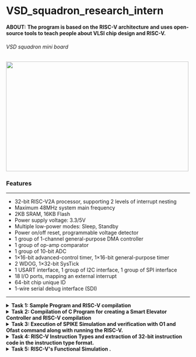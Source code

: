 # VSD_squadron_research_intern
**ABOUT:** **The program is based on the RISC-V architecture and uses open-source tools to teach people about VLSI chip design and RISC-V.**

###### VSD squadron mini board

<img align="center" width="500" height="300" src="https://github.com/sakthispgs/VSDsquadronmini_intern/assets/157115078/eb05f13c-0acb-4d20-b5cd-9c287286f0ac">


### Features
___

+ 32-bit RISC-V2A processor, supporting 2 levels of interrupt nesting
+ Maximum 48MHz system main frequency
+ 2KB SRAM, 16KB Flash
+ Power supply voltage: 3.3/5V
+ Multiple low-power modes: Sleep, Standby
+ Power on/off reset, programmable voltage detector
+ 1 group of 1-channel general-purpose DMA controller
+ 1 group of op-amp comparator
+ 1 group of 10-bit ADC
+ 1×16-bit advanced-control timer, 1×16-bit general-purpose timer
+ 2 WDOG, 1×32-bit SysTick
+ 1 USART interface, 1 group of I2C interface, 1 group of SPI interface
+ 18 I/O ports, mapping an external interrupt
+ 64-bit chip unique ID
+ 1-wire serial debug interface (SDI)
---
<details>
  <summary><b>
    Task 1: Sample Program and RISC-V compilation
</b></summary>
  
__The task 1 consist of some of the basic installation operation of the necessary tools such as Ubuntu on VMBox, Visual C++. Then we have to write a sample C code and analysing RISC asssemby code for the sample C code.__
___
+ Writing a C code to count sum of numbers from 1 to n using Leafpad as shown below.

![sample C program on Leafpad](https://github.com/sakthispgs/VSDsquadronmini_intern/assets/157115078/1a3edd12-338c-4ba9-9af9-a55d7460c0c1)
---

 #### Running above program in RISC-V Simulator
+ Command for Compiling the Code using RISCV Compiler.
```
$ riscv64-unknown-elf-gcc -O1 -mabi=lp64 -march=rv64i -o filename.o filename.c
$ ls -ltr filename.o
```

![RISC-V based simulation](https://github.com/sakthispgs/VSDsquadronmini_intern/assets/157115078/e43f4690-3310-4e73-8f4f-4a27d3f25827)

---
+ Assembly code for C program
```
$ riscv64-unknown-elf-objdump -d filename.o 
$ riscv64-unknown-elf-objdump -d filename.o | less
```

![Assembly code for C](https://github.com/sakthispgs/VSDsquadronmini_intern/assets/157115078/c36ebd0c-0b25-4037-97e6-ad018414bb42)

---

+ Assembly code for Ofast command
```
$ riscv64-unknown-elf-gcc -Ofast -mabi=lp64 -march=rv64i -o filename.o filename.c
$ riscv64-unknown-elf-objdump -d filename.o | less 
```
![Assembly code for Ofast command](https://github.com/sakthispgs/VSDsquadronmini_intern/assets/157115078/cdea39c3-8202-4fe5-985e-a7c7fcd53955)

---

**END OF TASK-1**

---
</details>

<details>
  <summary><b>Task 2: Compilation of C Program for creating a Smart Elevator Controller and RISC-V compilation</b></summary>

  + __The task 2 involves writing a C Program for creating a Smart Elevator Controller and we have to analyze RISC-V asssemby code for the above C code.__

#### Objective:
The C code must implement a simple smart elevator controller, designed to handle basic elevator operations including floor requests, movement, and stopping at requested floors. This system simulates how a real-world elevator might function, focusing on simplicity and fundamental concepts.

#### Detailed Operation:
1.Initialization:
The elevator starts at floor 0.
An array of boolean values (requests) is used to keep track of which floors have been requested.

2.User Interaction:
The user is continuously prompted to enter a floor number to request.
Valid floor numbers (within the range 0 to 9) are accepted and recorded as requests.
Entering -1 exits the program.

3.Request Handling:
The request_floor function marks a floor as requested.
The move_elevator function processes these requests, moving the elevator to the appropriate floor and changing direction as needed.

4.Simulation of Movement:
The elevator checks for the nearest requested floor in the current direction.
It moves to that floor, stops, and clears the request.
If no requests are pending in the current direction, it changes direction and continues checking for requests.

---

+ The C code for a Smart Elevator Controller can be elaborated as further:
```
#include <stdio.h>
#include <stdbool.h>

#define MAX_FLOORS 10

void request_floor(int floor);
void move_elevator();
void stop_elevator(int floor);

int current_floor = 0;
bool requests[MAX_FLOORS] = { false };
bool moving_up = true;

int main() {
    int floor_request;

    while (1) {
        printf("Enter the floor number to request (0-%d) or -1 to exit: ", MAX_FLOORS - 1);
        scanf("%d", &floor_request);

        if (floor_request == -1) {
            break;
        } else if (floor_request >= 0 && floor_request < MAX_FLOORS) {
            request_floor(floor_request);
        } else {
            printf("Invalid floor number. Please try again.\n");
        }

        move_elevator();
    }

    return 0;
}

void request_floor(int floor) {
    requests[floor] = true;
    printf("Floor %d requested.\n", floor);
}

void move_elevator() {
    if (moving_up) {
        for (int i = current_floor + 1; i < MAX_FLOORS; i++) {
            if (requests[i]) {
                current_floor = i;
                requests[i] = false;
                stop_elevator(i);
                return;
            }
        }
        moving_up = false;  
    }

    if (!moving_up) {
        for (int i = current_floor - 1; i >= 0; i--) {
            if (requests[i]) {
                current_floor = i;
                requests[i] = false;
                stop_elevator(i);
                return;
            }
        }
        moving_up = true;  
    }
}

void stop_elevator(int floor) {
    printf("Stopping at floor %d.\n", floor);
}
```

---

+ Output for the above C program can be displayed as:
  
![Screenshot 2024-06-25 105635](https://github.com/sakthispgs/VSDsquadronmini_intern/assets/157115078/a2c93947-3765-403e-8a8c-57eb5fbcbca4)

---

#### __Detailed Steps of the Example:__
+ First Input: User requests floor 5.  
  Output: "Floor 5 requested."  
  Output: "Stopping at floor 5."
+ Second Input: User requests floor 2.   
  Output: "Floor 2 requested."  
  Output: "Stopping at floor 2."
+ Exit: User inputs -1 to exit.  
  Program terminates.
---

#### __Code Behavior:__

+ The elevator starts at floor 0.
+ The elevator handles requests sequentially, moving to the next requested floor in the direction it is currently moving.
+ When no further requests are in the current direction, it changes direction and checks for requests in the opposite direction.
+ The process continues until the user decides to exit by entering -1.

---

+ Display the content of a file by using  `cat smart_elevator.c` , where The cat command is a versatile companion for various file-related operations.
  
![Screenshot 2024-06-25 110751](https://github.com/sakthispgs/VSDsquadronmini_intern/assets/157115078/457333e2-4346-4401-ac45-dcf55a0352bc)

---

#### Running above program in RISC-V Simulator
+ Command for Compiling the Code using RISCV Compiler.

```
$ riscv64-unknown-elf-gcc -O1 -mabi=lp64 -march=rv64i -o filename.o filename.c
$ ls -ltr filename.o
```

![Screenshot 2024-06-25 110810](https://github.com/sakthispgs/VSDsquadronmini_intern/assets/157115078/47c0e571-0a96-46cd-a249-49faf8d6b30d)

---

+ Assembly code of C program for '/main' module:
```
$ riscv64-unknown-elf-objdump -d filename.o 
$ riscv64-unknown-elf-objdump -d filename.o | less
```

![Screenshot 2024-06-25 111554](https://github.com/sakthispgs/VSDsquadronmini_intern/assets/157115078/58498d90-4712-4220-961b-d183503e4348)

---

+ Assembly code of C program for 'Ofast' command:
```
$ riscv64-unknown-elf-gcc -Ofast -mabi=lp64 -march=rv64i -o filename.o filename.c
$ riscv64-unknown-elf-objdump -d filename.o | less 
```

![Screenshot 2024-06-25 112152](https://github.com/sakthispgs/VSDsquadronmini_intern/assets/157115078/b32e4d3c-3d41-43e2-9b73-05a389a28185)

---

#### __Conclusion:__

+ The provided C code for a smart elevator controller is a foundational example of how an elevator system can be simulated using basic programming constructs. It offers a practical demonstration of state management, control flow, and user interaction, making it a valuable educational tool and a basis for further development and enhancement in more complex applications.

---

**END OF TASK-2**

---
</details>

<details>
  <summary><b>Task 3: Execution of SPIKE Simulation and verification with O1 and Ofast command along with running the RISC-V.</b></summary>

 + __The task 3 involves the execution of spike simulation and also consisting of debug of the Assembly code that is generated for the previous program.__

---

   First of all we have to execute the program using the step by step process such as, calling the program through ```riscv64-unknown-elf-gcc -o1 -mabi=lp64 -march=rv64i -o smart_elevator.o smart_elevator.c```, then compile it by using commands such as ```gcc smart_elevator.c``` and  ```./a.out```.

   Similarly again run the same program by using the spike simulation command such that ```spike pk smart_elevator.o``` .
   
   + One of the important goal is that output of both the simulation should return the same results as shown bellow.

![output verification through spike](https://github.com/sakthispgs/VSDsquadronmini_intern/assets/157115078/b14c2769-3d20-46c8-ae93-69a88ddb9a02)

---

+ Now we can access the Assembly code by using the command  ```riscv64-unknown-elf-objdump -d smart_elevator.o | less```.

![Screenshot 2024-06-26 171251](https://github.com/sakthispgs/VSDsquadronmini_intern/assets/157115078/ef8d2dfb-1435-4ed2-9c37-23b9516a478e)

---

__DEBUG PROCESS using ASSEMBLY CODE:__

+ The process of debugging involves the command  ```spike -d pk smart_elevator```, which debug's the assembly code and we can access each of the register by calling the variable name which is provided on the code. For example sp-Stack Pointer , lui - Load Upper Immediate , addi - Add Immediate ,  sw - Store Word etc...
  
  Now to initiate the file location we may use the command  ```(spike) until pc 0 100b0``` and then press enter and also use the command ```(spike) reg 0 sp```.

  ![debug assembly 1](https://github.com/sakthispgs/VSDsquadronmini_intern/assets/157115078/63f936fb-ab10-4156-aa60-478a53d927af)

+ Then the calculation of updation of the stack pointer can be done as following...

   ![stack pointer calculation](https://github.com/sakthispgs/VSDsquadronmini_intern/assets/157115078/645c6785-e4ec-42f3-a671-fa3e8a670257)

---

+ Further proceeding with the debug operation of the Assembly code as following..

  ![Screenshot 2024-06-26 174621](https://github.com/sakthispgs/VSDsquadronmini_intern/assets/157115078/33435ea2-d201-4be4-a129-caa24e750f03)

![Screenshot 2024-06-26 174855](https://github.com/sakthispgs/VSDsquadronmini_intern/assets/157115078/cdea8275-795f-4fee-a076-915ac4e17799)

---

**END OF TASK-3**

---

</details>

<details>
  <summary><b>Task 4: RISC-V Instruction Types and extraction of 32-bit instruction code in the instruction type format.</b></summary>

  + RISC-V instructions are grouped into different types based on their structure and purpose. Each type has a specific format that dictates how the instruction's bits are organized.
    These instruction types allow RISC-V to efficiently handle a wide range of operations, from basic arithmetic to complex control flow and memory access.
 Here are the basic RISC-V instruction types (Below response consist of block of command, inwhich first lines represents **Bit Numbers** and the second line represents the **Instruction set architectures**) :

---

#### 1.R-type (Register):

+ Purpose: Perform arithmetic and logical operations using values from two registers.

+ Format: Includes fields for the operation code (opcode), two source registers (rs1 and rs2), a destination register (rd), and function codes (funct3 and funct7) that specify the exact operation.

  Example: `add x1, x2, x3` (adds the values in `x2` and `x3`, and stores the result in `x1`).
```
 31   25   24  20  19  15  14  12   11  7   6    0
| funct7 |  rs2  |  rs1  | funct3 |  rd  |  opcode  |
```

#### 2.I-type (Immediate):

+ Purpose: Perform operations involving an immediate value (a constant) and a register, or load data from memory.
+ Format: Includes fields for the opcode, one source register (rs1), a destination register (rd), a function code (funct3), and an immediate value.

Example: `addi x1, x2, 10` (adds the value in `x2` and the immediate value 10, and stores the result in `x1`).
```
 31      20   19  15  14  12   11  7   6    0
| imm[11:0] |  rs1  | funct3 |  rd  |  opcode  |
```

#### 3.S-type (Store):

+ Purpose: Store data from a register into memory.
+ Format: Includes fields for the opcode, two source registers (rs1 and rs2), a function code (funct3), and a split immediate value.

Example: `sw x1, 0(x2)` (stores the value in `x1` into the memory address calculated as `0 + x2`).
```
 31      25   24  20  19  15  14    12   11    7    6   0
| imm[11:5] |  rs2  |  rs1  |  funct3  | imm[4:0] | opcode |
```

#### 4.B-type (Branch):

+ Purpose: Perform conditional branches based on comparisons.
+ Format: Includes fields for the opcode, two source registers (rs1 and rs2), a function code (funct3), and a split immediate value that determines the branch target.

Example: `beq x1, x2, label` (branches to label if the values in `x1` and `x2` are equal).
```
 31    30   25    24   20    19    15 14      12 11     8    7        6     0
| imm[12] | imm[10:5] |  rs2  | rs1 |  funct3  | imm[4:1] | imm[11] | opcode |
```

#### 5.U-type (Upper Immediate):

+ Purpose: Handle large immediate values, typically for addressing or arithmetic involving large constants.
+ Format: Includes fields for the opcode, a destination register (rd), and a large immediate value.

Example: `lui x1, 0x12345` (loads the immediate value `0x12345000` into `x1`).
```
 31        12 11   7 6      0
| imm[31:12] |  rd  | opcode |
```

#### 6.J-type (Jump):

+ Purpose: Perform jumps to a specified address and optionally link (store the return address).
+ Format: Includes fields for the opcode, a destination register (rd), and a large immediate value that determines the jump target.

Example: `jal x1, label` (jumps to label and stores the return address in `x1`).
```
 31       30         21       20  19       12 11   7 6    0
| imm[20] | imm[10:1] | imm[11] | imm[19:12] |  rd  | opcode |
```

---

+ **Extraction of 32-bit instruction code in the instruction type format.**

**1.ADD(addition)**

```
ADD r1, r2, r3
```
+ **Description:**
  - ADD r1, r2, r3: This instruction performs an arithmetic addition of the values in registers r2 and r3 and stores the result in register r1.
+ **Instruction Type:**
  - Type: R-type (Register)
+ **Format:**
  - R-type Format Fields:
    - opcode: Specifies the operation to be performed (for ADD, it is typically `0110011` in binary).
    - rd: The destination register (in this case, `r1`).
    - funct3: A 3-bit function code that, along with the opcode and funct7, uniquely identifies the instruction (for ADD, it is `000`).
    - rs1: The first source register (in this case, `r2`).
    - rs2: The second source register (in this case, `r3`).
    - funct7: A 7-bit function code that, along with the opcode and funct3, uniquely identifies the instruction (for ADD, it is `0000000`).

**2.SUB(subraction)**

```
SUB r3, r1, r2
```
+ **Description:**
  - SUB r3, r1, r2: This instruction performs an arithmetic subtraction of the value in register r2 from the value in register r1 and stores the result in register r3.
+ **Instruction Type:**
  - Type: R-type (Register)
+ **Format:**
  - R-type Format Fields:
    - opcode: Specifies the operation to be performed (for SUB, it is typically `0110011` in binary).
    - rd: The destination register (in this case, `r3`).
    - funct3: A 3-bit function code that, along with the opcode and funct7, uniquely identifies the instruction (for SUB, it is `000`).
    - rs1: The first source register (in this case, `r1`).
    - rs2: The second source register (in this case, `r2`).
    - funct7: A 7-bit function code that, along with the opcode and funct3, uniquely identifies the instruction (for SUB, it is `0100000`).

**3.AND(operation)**
```
AND r2, r1, r3
```
+ **Description:**
  - AND r2, r1, r3: This instruction performs a bitwise AND operation between the values in registers r1 and r3, and stores the result in register r2.
+ **Instruction Type:**
  - Type: R-type (Register)
+ **Format:**
  - R-type Format Fields:
    - opcode: Specifies the operation to be performed (for AND, it is typically `0110011` in binary).
    - rd: The destination register (in this case, `r2`).
    - funct3: A 3-bit function code that, along with the opcode and funct7, uniquely identifies the instruction (for AND, it is `111`).
    - rs1: The first source register (in this case, `r1`).
    - rs2: The second source register (in this case, `r3`).
    - funct7: A 7-bit function code that, along with the opcode and funct3, uniquely identifies the instruction (for AND, it is `0000000`).
   
**4.OR(operation)**
```
OR r8, r2, r5
```
+ **Description:**
  - OR r8, r2, r5: This instruction performs a bitwise OR operation between the values in registers r2 and r5, and stores the result in register r8.
+ **Instruction Type:**
  - Type: R-type (Register)
+ **Format:**
  - R-type Format Fields:
    - opcode: Specifies the operation to be performed (for OR, it is typically `0110011` in binary).
    - rd: The destination register (in this case, `r8`).
    - funct3: A 3-bit function code that, along with the opcode and funct7, uniquely identifies the instruction (for OR, it is `110`).
    - rs1: The first source register (in this case, `r2`).
    - rs2: The second source register (in this case, `r5`).
    - funct7: A 7-bit function code that, along with the opcode and funct3, uniquely identifies the instruction (for OR, it is `0000000`).
   
  **5.XOR(operation)**
  ```
  XOR r8, r1, r4
  ```
+ **Description:**
  - XOR r8, r1, r4: This instruction performs a bitwise XOR operation between the values in registers r1 and r4, and stores the result in register r8.
+ **Instruction Type:**
  - Type: R-type (Register)
+ **Format:**
  - R-type Format Fields:
  - opcode: Specifies the operation to be performed (for XOR, it is typically `0110011` in binary).
  - rd: The destination register (in this case, `r8`).
  - funct3: A 3-bit function code that, along with the opcode and funct7, uniquely identifies the instruction (for XOR, it is `100`).
  - rs1: The first source register (in this case, `r1`).
  - rs2: The second source register (in this case, `r4`).
  - funct7: A 7-bit function code that, along with the opcode and funct3, uniquely identifies the instruction (for XOR, it is `0000000`).
 
**6.SLT(set-less-than comparison)**
```
SLT r10, r2, r4
```
+ **Description:**
  - SLT r10, r2, r4: This instruction performs a set-less-than comparison between the values in registers r2 and r4. If the value in r2 is less than the value in r4, it sets the destination register r10 to 1; otherwise, it sets r10 to 0.
+ **Instruction Type:**
  - Type: R-type (Register)
+ **Format:**
  - R-type Format Fields:
    - opcode: Specifies the operation to be performed (for SLT, it is typically 0110011 in binary).
    -  rd: The destination register (in this case, r10).
    - funct3: A 3-bit function code that, along with the opcode and funct7, uniquely identifies the instruction (for SLT, it is 010).
    - rs1: The first source register (in this case, r2).
    - rs2: The second source register (in this case, r4).
    - funct7: A 7-bit function code that, along with the opcode and funct3, uniquely identifies the instruction (for SLT, it is `0000000`).
   
**7.ADDI(add immediate)**
```
ADDI r12, r3, 5
```
+ **Description:**
  - ADDI r12, r3, 5: This instruction performs an addition of the value in register r3 and the immediate value 5, and stores the result in register r12.
+ **Instruction Type:**
  - Type: I-type (Immediate)
+ **Format:**
  - I-type Format Fields:
    - opcode: Specifies the operation to be performed (for ADDI, it is typically `0010011` in binary).
    - rd: The destination register (in this case, `r12`).
    - funct3: A 3-bit function code that, along with the opcode, uniquely identifies the instruction (for ADDI, it is `000`).
    - rs1: The source register (in this case, `r3`).
    - imm[11:0]: A 12-bit immediate value (in this case, `5`).

  **8.SW(Store)**
  ```
  SW r3, r1, 4
  ```
  + **Description:**
    - SW r3, r1, 4: This instruction stores the value in register r3 to the memory address computed by adding the immediate value 4 to the base address in register r1.
  + **Instruction Type:**
    - Type: S-type (Store)
+ **Format:**
  - S-type Format Fields:
    - opcode: Specifies the operation to be performed (for SW, it is typically `0100011` in binary).
    - imm[11:5]: The upper 7 bits of the 12-bit immediate value.
    - rs2: The source register containing the value to be stored (in this case, `r3`).
    - rs1: The base address register (in this case, `r1`).
    - funct3: A 3-bit function code that, along with the opcode, uniquely identifies the instruction (for SW, it is `010`).
    - imm[4:0]: The lower 5 bits of the 12-bit immediate value.
   
+ **9.SRL(Shift Right Logical)**
  ```
  SRL r16, r11, r2
  ```
+ **Description:**
  - SRL r16, r11, r2: This instruction performs a logical right shift on the value in register r11 by the number of positions specified in register r2, and stores the result in register r16.
+ **Instruction Type:**
  - Type: R-type (Register)
+ **Format:**
  - R-type Format Fields:
    - opcode: Specifies the operation to be performed (for SRL, it is typically `0110011` in binary).
    - rd: The destination register (in this case, r16).
    - funct3: A 3-bit function code that, along with the opcode and funct7, uniquely identifies the instruction (for SRL, it is `101`).
    - rs1: The first source register (in this case, r11).
    - rs2: The second source register (in this case, r2).
    - funct7: A 7-bit function code that, along with the opcode and funct3, uniquely identifies the instruction (for SRL, it is `0000000`).
   
+ **10.BNE(Branch on Not Equal)**
 ```
BNE r0, r1, 20
```
+ **Description:**
  - BNE r0, r1, 20: This instruction compares the values in registers r0 and r1. If the values are not equal, it branches to the address specified by the immediate value 20 (which is a byte offset from the current program counter).
+ **Instruction Type:**
  - Type: B-type (Branch)
+ **Format:**
  - B-type Format Fields:
    - opcode: Specifies the operation to be performed (for BNE, it is typically `1100011` in binary).
    - imm[12|10:5]: The immediate value split into upper bits (bit 12 and bits 10 to 5).
    - rs2: The second source register (in this case, r1).
    - rs1: The first source register (in this case, r0).
    - funct3: A 3-bit function code that, along with the opcode, uniquely identifies the instruction (for BNE, it is `001`).
    - imm[4:1|11]: The immediate value split into lower bits (bits 4 to 1 and bit `11`).
   
+ **11.BEQ(branch if equal)**
  ```
  BEQ r0, r0, 15
  ```
+ **Description:**
  - BEQ r0, r0, 15: This instruction compares the values in registers r0 and r0. Since both are the same, it checks if they are equal, and if true, it branches to the address specified by the immediate value 15 (which is a byte offset from the current program counter).
+ **Instruction Type:**
  - Type: B-type (Branch)
+ **Format:**
  - B-type Format Fields:
    - opcode: Specifies the operation to be performed (for BEQ, it is typically 1100011 in binary).
    - imm[12|10:5]: The immediate value split into upper bits (bit 12 and bits 10 to 5).
    - rs2: The second source register (in this case, r0).
    - rs1: The first source register (in this case, r0).
    - funct3: A 3-bit function code that, along with the opcode, uniquely identifies the instruction (for BEQ, it is `000`).
    - imm[4:1|11]: The immediate value split into lower bits (bits 4 to 1 and bit `11`).
   
+ **12.LW(load)**
  ```
  LW r13, r11, 2
  ```
+ **Description:**
  - LW r13, r11, 2: This instruction loads a 32-bit word from memory at the address calculated by adding the immediate value 2 to the base address in register r11, and stores the result in register r13.
+ **Instruction Type:**
  - Type: I-type (Immediate)
+ **Format:**
  - I-type Format Fields:
    - opcode: Specifies the operation to be performed (for LW, it is typically `0000011` in binary).
    - rd: The destination register (in this case, r13).
    - funct3: A 3-bit function code that, along with the opcode, uniquely identifies the instruction (for LW, it is `010`).
    - rs1: The base address register (in this case, r11).
    - imm[11:0]: A 12-bit immediate value (in this case, 2).
      
---

#### CONCLUSION:

+ **The final declaration of instruction type format for given specific 32-bit instruction code of RISC-V instructions:**
  
| Instruction | Type | Instruction | Type |
|-------------| ------| -------------| ------|
| ADD r1, r2, r3 | R | ADDI r12, r3, 5 | I |
| SUB r3, r1, r2 | R | SW r3, r1, 4 | S |
| AND r2, r1, r3 | R | SRL r16, r11, r2 | R |
| OR r8, r2, r5 | R | BNE r0, r1, 20 | B |
| XOR r8, r1, r4 | R | BEQ r0, r0, 15 | B |
| SLT r10, r2, r4 | R | LW r13, r11, 2 | I |
| SLL r15, r11, r2 | R | 

---

**END OF TASK-4**

---
</details>

<details>
  <summary><b>Task 5: RISC-V's Functional Simulation .</b></summary>

+ **DESCRIPTION**
  + #### Icarus Verilog (iverilog):
    + Icarus Verilog is an open-source Verilog simulation and synthesis tool. It is used primarily for verifying and testing digital designs written in the Verilog hardware description language (HDL).
    + Icarus Verilog can compile and simulate Verilog HDL code, making it a useful tool for verifying the correctness of digital designs.
  + #### GTKWave:
    + GTKWave is an open-source waveform viewer for viewing the signal changes over time in digital circuits. It is often used in conjunction with simulation tools like Icarus Verilog
    +  GTKWave provides a graphical interface to view waveform data, making it easier to analyze the behavior of digital circuits.

Together, Icarus Verilog and GTKWave form a powerful combination for designing, simulating, and analyzing digital circuits using Verilog HDL. 
 
  ---

+ **Steps to be followed to validate the Functional simulation:**
  + First we have to create a directory, I have used the command `mkdir sakthispgs` to create a directory.
  + Then I have used `touch sakthi_rv32i.v` and `touch sakthi_rv32i_tb.v` commands to create two different files , inwhich one represents verilog file while other represents the test bench file.
  + Import the verilog code and test bench code on to the leafpad and the save it
  ![Screenshot 2024-07-06 182545](https://github.com/sakthispgs/VSDsquadronmini_intern/assets/157115078/e1cde336-ba19-4e2f-a36a-21e0d892befe)

---

  + To run and simulate the verilog code, we use the following command:
    ```
    $ iverilog -o sakthi_rv32i sakthi_rv32i.v sakthi_rv32i_tb.v
    $ ./sakthi_rv32i.v
    ```
  +  To observe the simulation waveform in GTKWave, we use the command `$ gtkwave sakthi_rv32i.vcd`
  ![Screenshot 2024-07-06 182609](https://github.com/sakthispgs/VSDsquadronmini_intern/assets/157115078/a4f65d5d-1ebb-4647-8074-58e2c443798c)

---

+ **GTKwave**:
   + Let us Analyze the Output Waveform of various instructions that we have covered.
   + Here we use GTKwave to see the variation at the output.
   + It primarily works with VCD files generated by simulators like Icarus Verilog, but it also supports other file formats such as LXT, LXT2, FST, and more.Users can easily navigate through the signals, zoom in and out, and focus on specific areas of interest.

![Screenshot 2024-07-06 161507](https://github.com/sakthispgs/VSDsquadronmini_intern/assets/157115078/80f6bba1-460f-4ef3-a13a-67058771608f)

---

**END OF TASK-5**

---

</details>  
